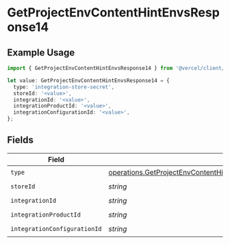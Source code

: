 # GetProjectEnvContentHintEnvsResponse14

## Example Usage

```typescript
import { GetProjectEnvContentHintEnvsResponse14 } from '@vercel/client/models/operations';

let value: GetProjectEnvContentHintEnvsResponse14 = {
  type: 'integration-store-secret',
  storeId: '<value>',
  integrationId: '<value>',
  integrationProductId: '<value>',
  integrationConfigurationId: '<value>',
};
```

## Fields

| Field                        | Type                                                                                                                                                                                         | Required           | Description |
| ---------------------------- | -------------------------------------------------------------------------------------------------------------------------------------------------------------------------------------------- | ------------------ | ----------- |
| `type`                       | [operations.GetProjectEnvContentHintEnvsResponse200ApplicationJSONResponseBody314Type](../../models/operations/getprojectenvcontenthintenvsresponse200applicationjsonresponsebody314type.md) | :heavy_check_mark: | N/A         |
| `storeId`                    | _string_                                                                                                                                                                                     | :heavy_check_mark: | N/A         |
| `integrationId`              | _string_                                                                                                                                                                                     | :heavy_check_mark: | N/A         |
| `integrationProductId`       | _string_                                                                                                                                                                                     | :heavy_check_mark: | N/A         |
| `integrationConfigurationId` | _string_                                                                                                                                                                                     | :heavy_check_mark: | N/A         |

